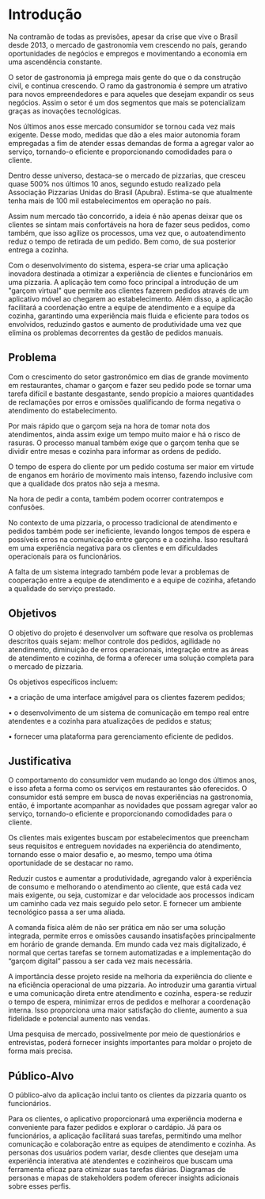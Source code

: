 # Introdução

Na contramão de todas as previsões, apesar da crise que vive o Brasil desde 2013, o mercado de gastronomia vem crescendo no país, gerando oportunidades de negócios e empregos e movimentando a economia em uma ascendência constante. 

O setor de gastronomia já emprega mais gente do que o da construção civil, e continua crescendo. O ramo da gastronomia é sempre um atrativo para novos empreendedores e para aqueles que desejam expandir os seus negócios. Assim o setor é um dos segmentos que mais se potencializam graças as inovações tecnológicas.

Nos últimos anos esse mercado consumidor se tornou cada vez mais exigente. Desse modo, medidas que dão a eles maior autonomia foram empregadas a fim de atender essas demandas de forma a agregar valor ao serviço, tornando-o eficiente e proporcionando comodidades para o cliente.

Dentro desse universo, destaca-se o mercado de pizzarias, que cresceu quase 500% nos últimos 10 anos, segundo estudo realizado pela Associação Pizzarias Unidas do Brasil (Apubra). Estima-se que atualmente tenha mais de 100 mil estabelecimentos em operação no país.

Assim num mercado tão concorrido, a ideia é não apenas deixar que os clientes se sintam mais confortáveis na hora de fazer seus pedidos, como também, que isso agilize os processos, uma vez que, o autoatendimento reduz o tempo de retirada de um pedido. Bem como, de sua posterior entrega a cozinha.

Com o desenvolvimento do sistema, espera-se criar uma aplicação inovadora destinada a otimizar a experiência de clientes e funcionários em uma pizzaria. A aplicação tem como foco principal a introdução de um "garçom virtual" que permite aos clientes fazerem pedidos através de um aplicativo móvel ao chegarem ao estabelecimento. Além disso, a aplicação facilitará a coordenação entre a equipe de atendimento e a equipe da cozinha, garantindo uma experiência mais fluida e eficiente para todos os envolvidos, reduzindo gastos e aumento de produtividade uma vez que elimina os problemas decorrentes da gestão de pedidos manuais.


## Problema

Com o crescimento do setor gastronômico em dias de grande movimento em restaurantes, chamar o garçom e fazer seu pedido pode se tornar uma tarefa difícil e bastante desgastante, sendo propício a maiores quantidades de reclamações por erros e omissões qualificando de forma negativa o atendimento do estabelecimento.

Por mais rápido que o garçom seja na hora de tomar nota dos atendimentos, ainda assim exige um tempo muito maior e há o risco de rasuras. O processo manual também exige que o garçom tenha que se dividir entre mesas e cozinha para informar as ordens de pedido.

O tempo de espera do cliente por um pedido costuma ser maior em virtude de enganos em horário de movimento mais intenso, fazendo inclusive com que a qualidade dos pratos não seja a mesma.

Na hora de pedir a conta, também podem ocorrer contratempos e confusões.

No contexto de uma pizzaria, o processo tradicional de atendimento e pedidos também pode ser ineficiente, levando longos tempos de espera e possíveis erros na comunicação entre garçons e a cozinha. Isso resultará em uma experiência negativa para os clientes e em dificuldades operacionais para os funcionários.

A falta de um sistema integrado também pode levar a problemas de cooperação entre a equipe de atendimento e a equipe de cozinha, afetando a qualidade do serviço prestado.


## Objetivos

O objetivo do projeto é desenvolver um software que resolva os problemas descritos quais sejam: melhor controle dos pedidos, agilidade no atendimento, diminuição de erros operacionais, integração entre as áreas de atendimento e cozinha, de forma a oferecer uma solução completa para o mercado de pizzaria.

Os objetivos específicos incluem:

•	a criação de uma interface amigável para os clientes fazerem pedidos;

•	o desenvolvimento de um sistema de comunicação em tempo real entre atendentes e a cozinha para atualizações de pedidos e status;

•	fornecer uma plataforma para gerenciamento eficiente de pedidos.

## Justificativa

O comportamento do consumidor vem mudando ao longo dos últimos anos, e isso afeta a forma como os serviços em restaurantes são oferecidos. O consumidor está sempre em busca de novas experiências na gastronomia, então, é importante acompanhar as novidades que possam agregar valor ao serviço, tornando-o eficiente e proporcionando comodidades para o cliente.

Os clientes mais exigentes buscam por estabelecimentos que preencham seus requisitos e entreguem novidades na experiência do atendimento, tornando esse o maior desafio e, ao mesmo, tempo uma ótima oportunidade de se destacar no ramo.

Reduzir custos e aumentar a produtividade, agregando valor à experiência de consumo e melhorando o atendimento ao cliente, que está cada vez mais exigente, ou seja, customizar e dar velocidade aos processos indicam um caminho cada vez mais seguido pelo setor. E fornecer um ambiente tecnológico passa a ser uma aliada.

A comanda física além de não ser prática em não ser uma solução integrada, permite erros e omissões causando insatisfações principalmente em horário de grande demanda. Em mundo cada vez mais digitalizado, é normal que certas tarefas se tornem automatizadas e a implementação do “garçom digital” passou a ser cada vez mais necessária.

A importância desse projeto reside na melhoria da experiência do cliente e na eficiência operacional de uma pizzaria. Ao introduzir uma garantia virtual e uma comunicação direta entre atendimento e cozinha, espera-se reduzir o tempo de espera, minimizar erros de pedidos e melhorar a coordenação interna. Isso proporciona uma maior satisfação do cliente, aumento a sua fidelidade e potencial aumento nas vendas.

Uma pesquisa de mercado, possivelmente por meio de questionários e entrevistas, poderá fornecer insights importantes para moldar o projeto de forma mais precisa.


## Público-Alvo

O público-alvo da aplicação inclui tanto os clientes da pizzaria quanto os funcionários.

Para os clientes, o aplicativo proporcionará uma experiência moderna e conveniente para fazer pedidos e explorar o cardápio. Já para os funcionários, a aplicação facilitará suas tarefas, permitindo uma melhor comunicação e colaboração entre as equipes de atendimento e cozinha.
As personas dos usuários podem variar, desde clientes que desejam uma experiência interativa até atendentes e cozinheiros que buscam uma ferramenta eficaz para otimizar suas tarefas diárias. Diagramas de personas e mapas de stakeholders podem oferecer insights adicionais sobre esses perfis.


